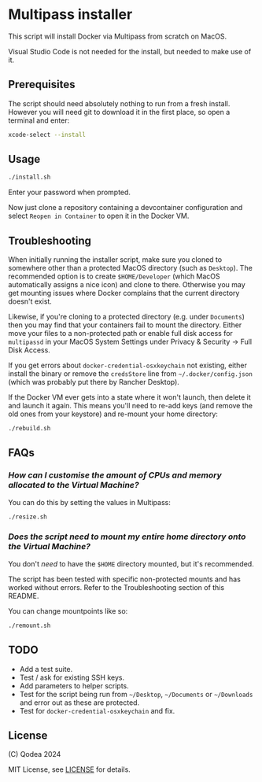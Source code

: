 # Multipass installer

This script will install Docker via Multipass from scratch on MacOS.

Visual Studio Code is not needed for the install, but needed to make use of it.

## Prerequisites

The script should need absolutely nothing to run from a fresh install. However
you will need git to download it in the first place, so open a terminal and
enter:

```sh
xcode-select --install
```

## Usage

```sh
./install.sh
```

Enter your password when prompted.

Now just clone a repository containing a devcontainer configuration and select
`Reopen in Container` to open it in the Docker VM.

## Troubleshooting

When initially running the installer script, make sure you cloned to somewhere
other than a protected MacOS directory (such as `Desktop`). The recommended
option is to create `$HOME/Developer` (which MacOS automatically assigns a nice
icon) and clone to there. Otherwise you may get mounting issues where Docker
complains that the current directory doesn't exist.

Likewise, if you're cloning to a protected directory (e.g. under `Documents`)
then you may find that your containers fail to mount the directory. Either move
your files to a non-protected path or enable full disk access for `multipassd`
in your MacOS System Settings under Privacy & Security -> Full Disk Access.

If you get errors about `docker-credential-osxkeychain` not existing, either
install the binary or remove the `credsStore` line from `~/.docker/config.json`
(which was probably put there by Rancher Desktop).

If the Docker VM ever gets into a state where it won't launch, then delete it
and launch it again. This means you'll need to re-add keys (and remove the old
ones from your keystore) and re-mount your home directory:

```sh
./rebuild.sh
```

## FAQs

### _How can I customise the amount of CPUs and memory allocated to the Virtual Machine?_

You can do this by setting the values in Multipass:

```sh
./resize.sh
```

### _Does the script need to mount my entire home directory onto the Virtual Machine?_

You don't _need_ to have the `$HOME` directory mounted, but it's recommended.

The script has been tested with specific non-protected mounts and has worked
without errors. Refer to the Troubleshooting section of this README.

You can change mountpoints like so:

```sh
./remount.sh
```

## TODO

-   Add a test suite.
-   Test / ask for existing SSH keys.
-   Add parameters to helper scripts.
-   Test for the script being run from `~/Desktop`, `~/Documents` or
    `~/Downloads` and error out as these are protected.
-   Test for `docker-credential-osxkeychain` and fix.

## License

(C) Qodea 2024

MIT License, see [LICENSE](LICENSE) for details.
